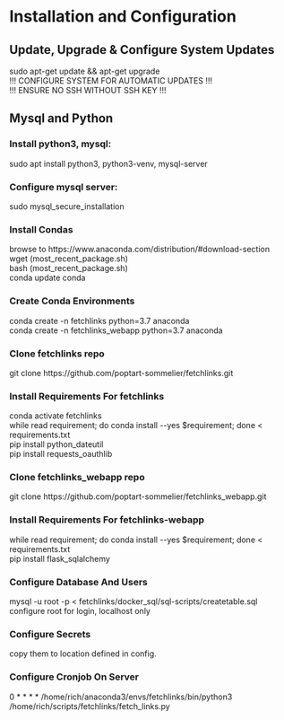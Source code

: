 <H1>Installation and Configuration</H1>

<H2>Update, Upgrade & Configure System Updates</H2>
sudo apt-get update && apt-get upgrade<br>
!!! CONFIGURE SYSTEM FOR AUTOMATIC UPDATES !!!<br>
!!! ENSURE NO SSH WITHOUT SSH KEY !!!<br>

<H2>Mysql and Python</H2>
<H3>Install python3, mysql:</H3>
sudo apt install python3, python3-venv, mysql-server<br>

<H3>Configure mysql server:</H3>
sudo mysql_secure_installation<br>

<H3>Install Condas</H3>
browse to https://www.anaconda.com/distribution/#download-section<br>
wget (most_recent_package.sh)<br>
bash (most_recent_package.sh)<br>
conda update conda<br>

<H3>Create Conda Environments</H3>
conda create -n fetchlinks python=3.7 anaconda<br>
conda create -n fetchlinks_webapp python=3.7 anaconda<br>

<H3>Clone fetchlinks repo</H3>
git clone https://github.com/poptart-sommelier/fetchlinks.git<br>

<H3>Install Requirements For fetchlinks</H3>
conda activate fetchlinks<br>
while read requirement; do conda install --yes $requirement; done < requirements.txt<br>
pip install python_dateutil<br>
pip install requests_oauthlib<br>

<H3>Clone fetchlinks_webapp repo</H3>
git clone https://github.com/poptart-sommelier/fetchlinks_webapp.git<br>

<H3>Install Requirements For fetchlinks-webapp</H3>
while read requirement; do conda install --yes $requirement; done < requirements.txt<br>
pip install flask_sqlalchemy<br>

<H3>Configure Database And Users</H3>
mysql -u root -p < fetchlinks/docker_sql/sql-scripts/createtable.sql<br>
configure root for login, localhost only

<H3>Configure Secrets</H3>
copy them to location defined in config.

<H3>Configure Cronjob On Server</H3>
0 * * * * /home/rich/anaconda3/envs/fetchlinks/bin/python3 /home/rich/scripts/fetchlinks/fetch_links.py<br>











